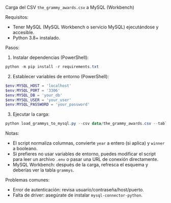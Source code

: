 Carga del CSV `the_grammy_awards.csv` a MySQL (Workbench)

Requisitos:
- Tener MySQL (MySQL Workbench o servicio MySQL) ejecutándose y accesible.
- Python 3.8+ instalado.

Pasos:
1) Instalar dependencias (PowerShell):

```powershell
python -m pip install -r requirements.txt
```

2) Establecer variables de entorno (PowerShell):

```powershell
$env:MYSQL_HOST = 'localhost'
$env:MYSQL_PORT = '3306'
$env:MYSQL_DB = 'your_db'
$env:MYSQL_USER = 'your_user'
$env:MYSQL_PASSWORD = 'your_password'
```

3) Ejecutar la carga:

```powershell
python load_grammys_to_mysql.py --csv data/the_grammy_awards.csv --table grammys --if-exists replace
```

Notas:
- El script normaliza columnas, convierte `year` a entero (si aplica) y `winner` a booleano.
- Si prefieres no usar variables de entorno, puedes modificar el script para leer un archivo `.env` o pasar una URL de conexión directamente.
- MySQL Workbench: después de la carga, refresca el esquema y deberías ver la tabla `grammys`.

Problemas comunes:
- Error de autenticación: revisa usuario/contraseña/host/puerto.
- Falta de driver: asegúrate de instalar `mysql-connector-python`.
